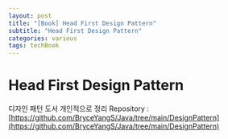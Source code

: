 ```yaml
---
layout: post
title: "[Book] Head First Design Pattern"
subtitle: "Head First Design Pattern"
categories: various
tags: techBook
---
```


# Head First Design Pattern
디자인 패턴 도서 개인적으로 정리 Repository : [https://github.com/BryceYangS/Java/tree/main/DesignPattern](https://github.com/BryceYangS/Java/tree/main/DesignPattern)
